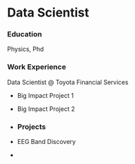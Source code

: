 # Data Scientist

### Education
Physics, Phd

### Work Experience
Data Scientist @ Toyota Financial Services
- Big Impact Project 1
- Big Impact Project 2

- ### Projects
- EEG Band Discovery

- 
